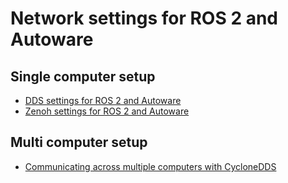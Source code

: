 # Network settings for ROS 2 and Autoware

## Single computer setup

- [DDS settings for ROS 2 and Autoware](./dds-settings.md)
- [Zenoh settings for ROS 2 and Autoware](./zenoh-settings.md)

## Multi computer setup

- [Communicating across multiple computers with CycloneDDS](./multiple-computers.md)